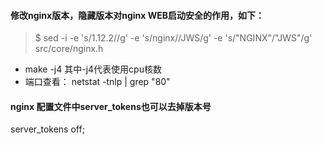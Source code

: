 #### 修改nginx版本，隐藏版本对nginx WEB启动安全的作用，如下：
> $ sed -i -e 's/1.12.2//g' -e 's/nginx\//JWS/g' -e 's/"NGINX"/"JWS"/g' src/core/nginx.h

+ make -j4 其中-j4代表使用cpu核数
+ 端口查看： netstat -tnlp | grep "80"

#### nginx 配置文件中server_tokens也可以去掉版本号
server_tokens off;
